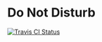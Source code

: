 # Do Not Disturb

[ ![Travis CI Status](https://travis-ci.org/DxTT/Do-Not-Disturb.svg?branch=master)](https://travis-ci.org/DxTT/Do-Not-Disturb)

